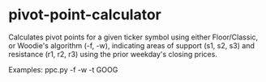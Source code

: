 # pivot-point-calculator
Calculates pivot points for a given ticker symbol using either Floor/Classic, or Woodie's algorithm (-f, -w), indicating areas of support (s1, s2, s3) and resistance (r1, r2, r3) using the prior weekday's closing prices.

Examples:
ppc.py -f -w -t GOOG

